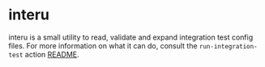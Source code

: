 # interu

interu is a small utility to read, validate and expand integration test config files. For more
information on what it can do, consult the `run-integration-test` action [README][action-readme].

[action-readme]: ../../run-integration-test/README.md
